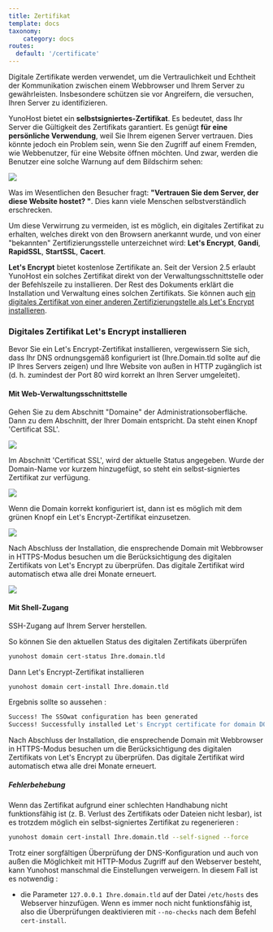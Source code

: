 ```yaml
---
title: Zertifikat
template: docs
taxonomy:
    category: docs
routes:
  default: '/certificate'
---
```


Digitale Zertifikate werden verwendet, um die Vertraulichkeit und Echtheit der Kommunikation zwischen einem Webbrowser und Ihrem Server zu gewährleisten. Insbesondere schützen sie vor Angreifern, die versuchen, Ihren Server zu identifizieren.

YunoHost bietet ein **selbstsigniertes-Zertifikat**. Es bedeutet, dass Ihr Server die Gültigkeit des Zertifikats garantiert. Es genügt **für eine persönliche Verwendung**, weil Sie Ihrem eigenen Server vertrauen. Dies könnte jedoch ein Problem sein, wenn Sie den Zugriff auf einem Fremden, wie Webbenutzer, für eine Website öffnen möchten.
Und zwar, werden die Benutzer eine solche Warnung auf dem Bildschirm sehen:

![](image://postinstall_error.png)

Was im Wesentlichen den Besucher fragt: **"Vertrauen Sie dem Server, der diese Website hostet? "**.
Dies kann viele Menschen selbstverständlich erschrecken.

Um diese Verwirrung zu vermeiden, ist es möglich, ein digitales Zertifikat zu erhalten, welches direkt von den Browsern anerkannt wurde, und von einer "bekannten" Zertifizierungsstelle unterzeichnet wird: **Let's Encrypt**, **Gandi**, **RapidSSL**, **StartSSL**, **Cacert**.

**Let's Encrypt** bietet kostenlose Zertifikate an. Seit der Version 2.5 erlaubt YunoHost ein solches Zertifikat direkt von der Verwaltungsschnittstelle oder der Befehlszeile zu installieren. Der Rest des Dokuments erklärt die Installation und Verwaltung eines solchen Zertifikats. Sie können auch [ein digitales Zertifikat von einer anderen Zertifizierungstelle als Let's Encrypt installieren](/certificate_custom).

### Digitales Zertifikat Let's Encrypt installieren

Bevor Sie ein Let's Encrypt-Zertifikat installieren, vergewissern Sie sich, dass Ihr DNS ordnungsgemäß konfiguriert ist (Ihre.Domain.tld sollte auf die IP Ihres Servers zeigen) und Ihre Website von außen in HTTP zugänglich ist (d. h. zumindest der Port 80 wird korrekt an Ihren Server umgeleitet).

#### Mit Web-Verwaltungsschnittstelle

Gehen Sie zu dem Abschnitt "Domaine" der Administrationsoberfläche. Dann
zu dem Abschnitt, der Ihrer Domain entspricht. Da steht einen Knopf 'Certificat SSL'.

![](image://domain-certificate-button.png)

Im Abschnitt 'Certificat SSL', wird der aktuelle Status angegeben.
Wurde der Domain-Name vor kurzem hinzugefügt, so steht ein selbst-signiertes Zertifikat zur verfügung.

![](image://certificate-before-LE.png)

Wenn die Domain korrekt konfiguriert ist, dann ist es möglich 
mit dem grünen Knopf ein Let's Encrypt-Zertifikat einzusetzen.

![](image://certificate-after-LE.png)

Nach Abschluss der Installation, die ensprechende Domain mit Webbrowser
in HTTPS-Modus besuchen um die Berücksichtigung des digitalen Zertifikats
von Let's Encrypt zu überprüfen. Das digitale Zertifikat wird automatisch etwa alle drei Monate erneuert.

![](image://certificate-signed-by-LE.png)

#### Mit Shell-Zugang

SSH-Zugang auf Ihrem Server herstellen.

So können Sie den aktuellen Status des digitalen Zertifikats überprüfen 

```bash
yunohost domain cert-status Ihre.domain.tld
```

Dann Let's Encrypt-Zertifikat installieren

```bash
yunohost domain cert-install Ihre.domain.tld
```

Ergebnis sollte so aussehen :

```bash
Success! The SSOwat configuration has been generated
Success! Successfully installed Let's Encrypt certificate for domain DOMAIN.TLD!
```

Nach Abschluss der Installation, die ensprechende Domain mit Webbrowser
in HTTPS-Modus besuchen um die Berücksichtigung des digitalen Zertifikats
von Let's Encrypt zu überprüfen. Das digitale Zertifikat wird automatisch etwa alle drei Monate erneuert.

##### Fehlerbehebung

Wenn das Zertifikat aufgrund einer schlechten Handhabung nicht funktionsfähig ist
(z. B. Verlust des Zertifikats oder Dateien nicht lesbar), ist es trotzdem möglich
ein selbst-signiertes Zertifikat zu regenerieren :

```bash
yunohost domain cert-install Ihre.domain.tld --self-signed --force
```

Trotz einer sorgfältigen Überprüfung der DNS-Konfiguration und auch von außen
die Möglichkeit mit HTTP-Modus Zugriff auf den Webserver besteht, kann Yunohost
manschmal die Einstellungen verweigern. In diesem Fall ist es notwendig :

- die Parameter `127.0.0.1 Ihre.domain.tld` auf der Datei `/etc/hosts` des Webserver hinzufügen.
Wenn es immer noch nicht funktionsfähig ist, also die Überprüfungen deaktivieren mit `--no-checks` nach dem Befehl `cert-install`.


